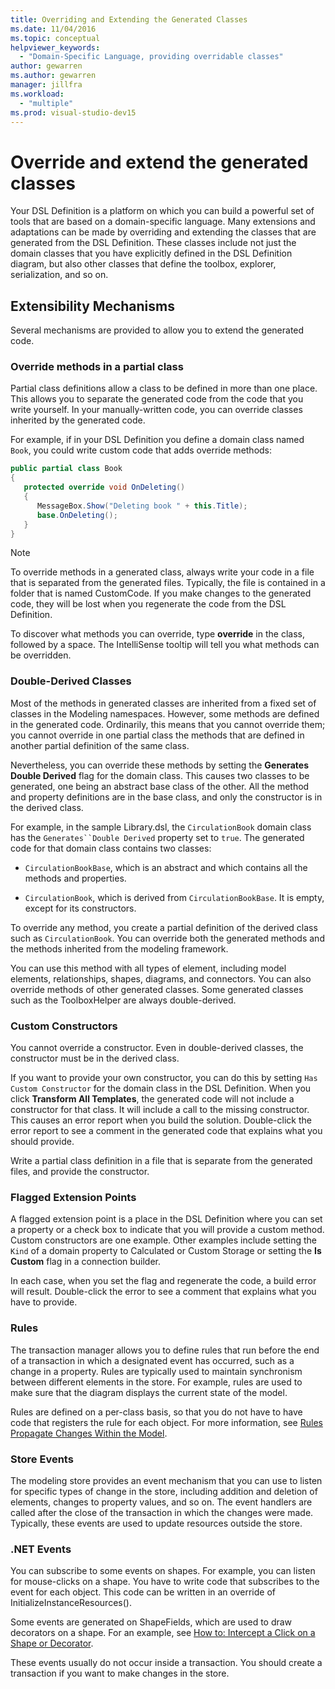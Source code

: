```yaml
---
title: Overriding and Extending the Generated Classes
ms.date: 11/04/2016
ms.topic: conceptual
helpviewer_keywords:
  - "Domain-Specific Language, providing overridable classes"
author: gewarren
ms.author: gewarren
manager: jillfra
ms.workload:
  - "multiple"
ms.prod: visual-studio-dev15
---
```

# Override and extend the generated classes

Your DSL Definition is a platform on which you can build a powerful set of tools that are based on a domain-specific language. Many extensions and adaptations can be made by overriding and extending the classes that are generated from the DSL Definition. These classes include not just the domain classes that you have explicitly defined in the DSL Definition diagram, but also other classes that define the toolbox, explorer, serialization, and so on.

## Extensibility Mechanisms

Several mechanisms are provided to allow you to extend the generated code.

### Override methods in a partial class

Partial class definitions allow a class to be defined in more than one place. This allows you to separate the generated code from the code that you write yourself. In your manually-written code, you can override classes inherited by the generated code.

For example, if in your DSL Definition you define a domain class named `Book`, you could write custom code that adds override methods:

```csharp
public partial class Book
{
   protected override void OnDeleting()
   {
      MessageBox.Show("Deleting book " + this.Title);
      base.OnDeleting();
   }
}
```

> [!NOTE]
> To override methods in a generated class, always write your code in a file that is separated from the generated files. Typically, the file is contained in a folder that is named CustomCode. If you make changes to the generated code, they will be lost when you regenerate the code from the DSL Definition.

To discover what methods you can override, type **override** in the class, followed by a space. The IntelliSense tooltip will tell you what methods can be overridden.

### Double-Derived Classes

Most of the methods in generated classes are inherited from a fixed set of classes in the Modeling namespaces. However, some methods are defined in the generated code. Ordinarily, this means that you cannot override them; you cannot override in one partial class the methods that are defined in another partial definition of the same class.

Nevertheless, you can override these methods by setting the **Generates Double Derived** flag for the domain class. This causes two classes to be generated, one being an abstract base class of the other. All the method and property definitions are in the base class, and only the constructor is in the derived class.

For example, in the sample Library.dsl, the `CirculationBook` domain class has the `Generates``Double Derived` property set to `true`. The generated code for that domain class contains two classes:

-   `CirculationBookBase`, which is an abstract and which contains all the methods and properties.

-   `CirculationBook`, which is derived from `CirculationBookBase`. It is empty, except for its constructors.

To override any method, you create a partial definition of the derived class such as `CirculationBook`. You can override both the generated methods and the methods inherited from the modeling framework.

You can use this method with all types of element, including model elements, relationships, shapes, diagrams, and connectors. You can also override methods of other generated classes. Some generated classes such as the ToolboxHelper are always double-derived.

### Custom Constructors

You cannot override a constructor. Even in double-derived classes, the constructor must be in the derived class.

If you want to provide your own constructor, you can do this by setting `Has Custom Constructor` for the domain class in the DSL Definition. When you click **Transform All Templates**, the generated code will not include a constructor for that class. It will include a call to the missing constructor. This causes an error report when you build the solution. Double-click the error report to see a comment in the generated code that explains what you should provide.

Write a partial class definition in a file that is separate from the generated files, and provide the constructor.

### Flagged Extension Points

A flagged extension point is a place in the DSL Definition where you can set a property or a check box to indicate that you will provide a custom method. Custom constructors are one example. Other examples include setting the `Kind` of a domain property to Calculated or Custom Storage or setting the **Is Custom** flag in a connection builder.

In each case, when you set the flag and regenerate the code, a build error will result. Double-click the error to see a comment that explains what you have to provide.

### Rules

The transaction manager allows you to define rules that run before the end of a transaction in which a designated event has occurred, such as a change in a property. Rules are typically used to maintain synchronism between different elements in the store. For example, rules are used to make sure that the diagram displays the current state of the model.

Rules are defined on a per-class basis, so that you do not have to have code that registers the rule for each object. For more information, see [Rules Propagate Changes Within the Model](../modeling/rules-propagate-changes-within-the-model.md).

### Store Events

The modeling store provides an event mechanism that you can use to listen for specific types of change in the store, including addition and deletion of elements, changes to property values, and so on. The event handlers are called after the close of the transaction in which the changes were made. Typically, these events are used to update resources outside the store.

### .NET Events

You can subscribe to some events on shapes. For example, you can listen for mouse-clicks on a shape. You have to write code that subscribes to the event for each object. This code can be written in an override of InitializeInstanceResources().

Some events are generated on ShapeFields, which are used to draw decorators on a shape. For an example, see [How to: Intercept a Click on a Shape or Decorator](../modeling/how-to-intercept-a-click-on-a-shape-or-decorator.md).

These events usually do not occur inside a transaction. You should create a transaction if you want to make changes in the store.
